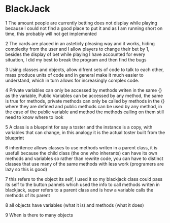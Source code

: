BlackJack
=========
1 The amount people are currently betting does not display while playing because I could not find a good place to
put it and as I am running short on time, this probably will not get implemented

2 The cards are placed in an asteticly pleasing way and it works, hiding complexity from the user and I allow
players to change their bet by 1, besides the display of bet while playing I have accounted for every situation,
I did my best to break the program and then find the bugs

3 Using classes and objects, allow difrent sets of code to talk to each other, mass produce units of code and in general
make it much easier to understand, which in turn allows for increasingly complex code.

4 Private variables can only be accessed by methods writen in the same {} as the variable, Public Variables can
be accessed by any method, the same is true for methods, private methods can only be called by methods in the {}
where they are defined and public methods can be used by any method, in the case of the public variable and method
the methods calling on them still need to know where to look

5 A class is a blueprint for say a toster and the instance is a copy, with variables that can change, in this
analogy it is the actual toster built from the blueprint

6 inheritence allows classes to use methods writen in a parent class, it is usefull because the child class (the
one who inherants) can have its own methods and variables so rather than rewrite code, you can have to distinct
classes that use many of the same methods with less work (programers are lazy so this is good)

7 this refers to the object its self, I used it so my blackjack class could pass its self to the button pannels which
used the info to call methods writen in blackjack, super refers to a parent class and is how a variable calls the
methods of its parent

8 all objects have variables (what it is) and methods (what it does)

9 When is there to many objects
